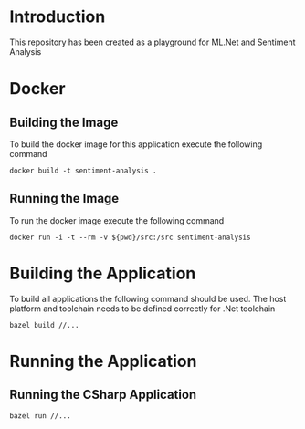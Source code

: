# Introduction

This repository has been created as a playground for ML.Net and Sentiment Analysis

# Docker

## Building the Image

To build the docker image for this application execute the following command

`docker build -t sentiment-analysis .`

## Running the Image

To run the docker image execute the following command

`docker run -i -t --rm -v ${pwd}/src:/src sentiment-analysis`

# Building the Application

To build all applications the following command should be used.
The host platform and toolchain needs to be defined correctly for .Net toolchain

`bazel build //...`

# Running the Application

## Running the CSharp Application

`bazel run //...`
